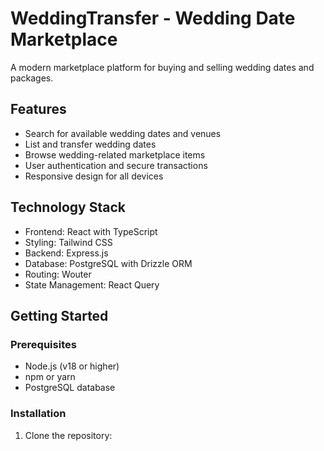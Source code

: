 # WeddingTransfer - Wedding Date Marketplace

A modern marketplace platform for buying and selling wedding dates and packages.

## Features

- Search for available wedding dates and venues
- List and transfer wedding dates
- Browse wedding-related marketplace items
- User authentication and secure transactions
- Responsive design for all devices

## Technology Stack

- Frontend: React with TypeScript
- Styling: Tailwind CSS
- Backend: Express.js
- Database: PostgreSQL with Drizzle ORM
- Routing: Wouter
- State Management: React Query

## Getting Started

### Prerequisites

- Node.js (v18 or higher)
- npm or yarn
- PostgreSQL database

### Installation

1. Clone the repository:
